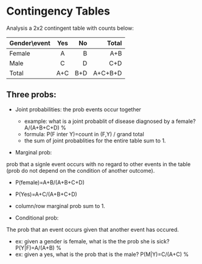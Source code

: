 # Contingency Tables

Analysis a 2x2 contingent table with counts below:

| Gender\event  |       Yes     | No    | Total |
| ------------- |:-------------:| -----:|------:|
| Female        | A             | B     | A+B   |
| Male          | C             | D     | C+D   |
| Total         | A+C           | B+D   |A+C+B+D|

## Three probs:
- Joint probabilities: the prob events occur together

  - example: what is a joint probablit of disease diagnosed by a female? A/(A+B+C+D) %
  - formula: P(F inter Y)=count in (F,Y) / grand total
  - the sum of joint probablities for the entire table sum to 1.

- Marginal prob:

prob that a signle event occurs with no regard to other events in the table (prob do not depend on the condition of another outcome).

   - P(female)=A+B/(A+B+C+D)
   - P(Yes)=A+C/(A+B+C+D)

   - column/row marginal prob sum to 1.

- Conditional prob:

The prob that an event occurs given that another event has occured. 

   - ex: given a gender is female, what is the the prob she is sick? P(Y|F)=A/(A+B) %
   - ex: given a yes, what is the prob that is the male? P(M|Y)=C/(A+C) %





